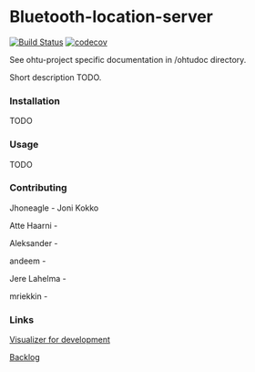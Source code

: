 # Bluetooth-location-server

[![Build Status](https://travis-ci.org/ubikampus/Bluetooth-location-server.svg?branch=master)](https://travis-ci.org/ubikampus/Bluetooth-location-server)
[![codecov](https://codecov.io/gh/ubikampus/Bluetooth-location-server/branch/master/graph/badge.svg)](https://codecov.io/gh/ubikampus/Bluetooth-location-server)

See ohtu-project specific documentation in /ohtudoc directory.

Short description TODO.

### Installation
TODO

### Usage
TODO

### Contributing

Jhoneagle - Joni Kokko

Atte Haarni - 

Aleksander - 

andeem - 

Jere Lahelma - 

mriekkin - 

### Links

[Visualizer for development](https://github.com/ubikampus/bluetooth-dev-visualizer)

[Backlog](https://docs.google.com/spreadsheets/d/1ypNhF0JG-SiwpOhV2lv1u9FnfyDAChQ84imtakCc800/edit#gid=7)



